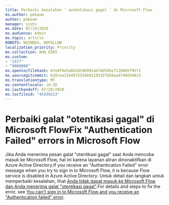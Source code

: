 ```yaml
---
title: Perbaiki kesalahan ' autentikasi gagal ' di Microsoft Flow
ms.author: pebaum
author: pebaum
manager: scotv
ms.date: 07/24/2020
ms.audience: Admin
ms.topic: article
ROBOTS: NOINDEX, NOFOLLOW
localization_priority: Priority
ms.collection: Adm_O365
ms.custom:
- "1577"
- "9000088"
ms.openlocfilehash: 67e0f9e5e662d596991abfdd595e7120085f9571
ms.sourcegitcommit: b10cea11b4975354b91193327b58aa4740d34833
ms.translationtype: MT
ms.contentlocale: id-ID
ms.lasthandoff: 07/28/2020
ms.locfileid: "45439213"
---
```

# <a name="fix-authentication-failed-errors-in-microsoft-flow"></a><span data-ttu-id="be317-102">Perbaiki galat "otentikasi gagal" di Microsoft Flow</span><span class="sxs-lookup"><span data-stu-id="be317-102">Fix "Authentication Failed" errors in Microsoft Flow</span></span>

<span data-ttu-id="be317-103">Jika Anda menerima pesan galat "otentikasi gagal" saat Anda mencoba masuk ke Microsoft Flow, hal ini karena layanan aliran dinonaktifkan di Azure Active Directory.</span><span class="sxs-lookup"><span data-stu-id="be317-103">If you receive an "Authentication Failed" error message when you try to sign in to Microsoft Flow, it is because Flow service is disabled in Azure Active Directory.</span></span> <span data-ttu-id="be317-104">Untuk detail dan langkah untuk memperbaiki kesalahan, lihat [Anda tidak dapat masuk ke Microsoft Flow dan Anda menerima galat "otentikasi gagal"](https://support.microsoft.com/help/4316891).</span><span class="sxs-lookup"><span data-stu-id="be317-104">For details and steps to fix the error, see [You can't sign in to Microsoft Flow and you receive an "Authentication failed" error](https://support.microsoft.com/help/4316891).</span></span>